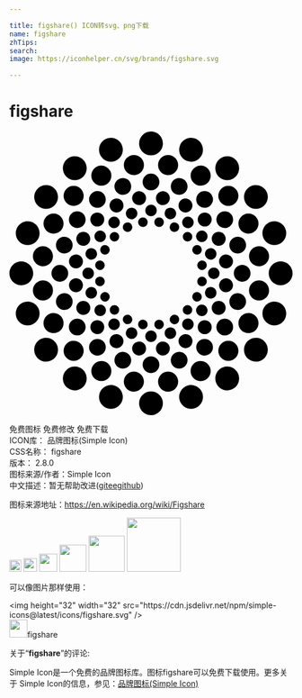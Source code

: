 ```yaml
---

title: figshare() ICON转svg、png下载
name: figshare
zhTips: 
search: 
image: https://iconhelper.cn/svg/brands/figshare.svg

---
```


# figshare  <small style="font-size: 60%;font-weight: 100"></small>

<div id="svg" class="svg-wrap">
<svg role="img" xmlns="http://www.w3.org/2000/svg" viewBox="0 0 24 24"><title>figshare icon</title><path d="M12 0a1.0073 1.0073 0 00-1.0078 1.0078c0 .5566.4506 1.0098 1.0078 1.0098.5578 0 1.0078-.4532 1.0078-1.0098C13.0078.451 12.5578 0 12 0zM8.6895.541A1.0069 1.0069 0 008.291.588c-.528.1706-.8194.7408-.6465 1.2695.1719.5304.7419.8213 1.2696.6485.5302-.1724.8208-.7423.6484-1.2715-.128-.3986-.481-.6607-.873-.6934zm6.621 0c-.3917.0331-.7451.2948-.873.6934-.1724.5292.118 1.0991.6484 1.2715.5297.1728 1.0984-.1181 1.2715-.6485.171-.5287-.1205-1.0966-.6504-1.2695a.9976.9976 0 00-.3965-.0469zM10.588 1.9902A.8517.8517 0 0010.416 2c-.4648.0743-.7815.508-.707.9727a.85.85 0 00.9746.707c.4638-.073.7794-.5099.707-.9727a.8537.8537 0 00-.8027-.7168zm2.8242 0a.8498.8498 0 00-.8008.7168c-.0745.464.242.8998.7051.9727.4635.0734.8998-.2415.9746-.705.0717-.466-.2428-.9004-.707-.9747a.8536.8536 0 00-.1719-.0098zm-7.9082.1094a1.0023 1.0023 0 00-.5566.1914c-.4495.327-.5522.9586-.2246 1.4102.3278.4502.96.5508 1.4101.2226.4506-.326.5508-.959.2227-1.4101-.2047-.2816-.5278-.4251-.8516-.414zm12.9922 0c-.3237-.011-.6472.1325-.8516.414-.3284.4508-.2278 1.0832.2227 1.4102.4505.327 1.0817.2281 1.4101-.2226.327-.4516.2273-1.0831-.2226-1.4102a1.0095 1.0095 0 00-.5586-.1914zm-10.7676.7871a.8428.8428 0 00-.3242.0918c-.4186.2126-.5855.7256-.3711 1.1445a.8463.8463 0 001.1426.3711c.4167-.213.5856-.725.373-1.1445a.8538.8538 0 00-.8203-.4629zm8.543 0a.8538.8538 0 00-.8203.463.8513.8513 0 00.373 1.1444c.4194.2145.9317.0487 1.1426-.371.2137-.419.0495-.932-.3691-1.1446a.8521.8521 0 00-.3262-.0918zM12 3.5625a.7086.7086 0 00-.709.709c0 .3927.3168.709.709.709a.7081.7081 0 00.709-.709.7088.7088 0 00-.709-.709zm-2.3281.3809a.7062.7062 0 00-.2793.0332c-.3724.1203-.5755.5197-.4551.8925a.7088.7088 0 00.8926.4551c.3711-.121.5781-.5208.457-.8926a.7123.7123 0 00-.6152-.4882zm4.6562 0c-.2754.0236-.5246.209-.6152.4882-.1209.3718.0847.7717.457.8926.3726.1207.7724-.0833.8926-.455a.7081.7081 0 00-.455-.8926.7053.7053 0 00-.2794-.0332zm-11.1836.5878a1.0132 1.0132 0 00-.8535.416c-.3265.4494-.2245 1.0812.2246 1.4083.4506.3279 1.0804.228 1.4063-.2227.3292-.4505.2311-1.082-.2207-1.4101a.9945.9945 0 00-.5567-.1914zm17.713 0a1.0028 1.0028 0 00-.5587.1915c-.4513.3281-.5491.9596-.2226 1.4101.327.4508.9577.5494 1.4082.2227.4516-.3282.552-.96.2226-1.4102-.2039-.281-.526-.4248-.8496-.414zm-15.4141.0586a.8494.8494 0 00-.6016.25c-.3328.3324-.334.8725-.002 1.2051a.8547.8547 0 001.2051 0c.3306-.3326.332-.873 0-1.205a.847.847 0 00-.6015-.25zm13.1152 0a.8523.8523 0 00-.6035.25c-.3321.3318-.3321.8725 0 1.2051.3332.3315.8724.3321 1.205 0 .3335-.332.3335-.8724 0-1.205a.8474.8474 0 00-.6015-.25zm-11.125.4493a.709.709 0 00-.3926.1347c-.3156.231-.3868.6735-.1562.9903.2304.3178.6733.3855.9902.1562a.7065.7065 0 00.1563-.9883.7073.7073 0 00-.5977-.293zm9.1328 0a.7074.7074 0 00-.5977.293c-.2297.3172-.16.7595.1563.9882a.707.707 0 00.9902-.1562.7081.7081 0 00-.5488-1.125zm-5.5469.0097a.5897.5897 0 00-.1191.0078c-.3213.0512-.5435.3521-.4922.6739.051.322.3557.5427.6777.4922.3222-.0509.5407-.3532.4903-.6758a.5906.5906 0 00-.5567-.498zm1.961 0a.5882.5882 0 00-.5547.498c-.0515.3215.1675.625.4883.6759.3221.051.6259-.1702.6757-.4922.0524-.3229-.168-.6233-.4902-.6739a.5904.5904 0 00-.1191-.0078zm-3.9453.623a.6048.6048 0 00-.2286.0645.5902.5902 0 00-.2578.793.592.592 0 00.795.2598c.2898-.1497.4077-.5062.2597-.797a.589.589 0 00-.5683-.3202zm5.9316 0c-.2294-.0165-.4582.102-.5684.3204-.1503.2918-.034.648.2559.795a.5923.5923 0 00.7969-.2579.5898.5898 0 00-.2598-.793.5863.5863 0 00-.2246-.0644zM12 6.1876a.4885.4885 0 00-.4883.4883c0 .2703.2186.4883.4883.4883.2704 0 .4902-.218.4902-.4883 0-.2693-.2198-.4883-.4902-.4883zm-1.6035.2617a.4835.4835 0 00-.1914.0235c-.2574.0832-.3985.3588-.3145.6152.0827.2564.3594.396.6153.3125a.4884.4884 0 00.3144-.6152.4917.4917 0 00-.4238-.336zm3.207 0a.4865.4865 0 00-.4219.336.488.488 0 00.3125.6152c.2566.0824.5322-.0561.6153-.3125.0826-.2564-.0561-.5326-.3125-.6152a.4897.4897 0 00-.1934-.0235zm-7.83.2988a.705.705 0 00-.5977.293c-.2308.3153-.1596.7587.1562.9883.317.2307.7605.16.9903-.1563.2296-.3165.159-.759-.1582-.9902a.702.702 0 00-.3907-.1348zm12.455 0a.7098.7098 0 00-.3926.1348.707.707 0 00-.1582.9902c.231.3163.675.3879.9903.1582.3175-.2314.3883-.6749.1582-.9902a.705.705 0 00-.5977-.293zm-10.7832.1075a.592.592 0 00-.418.1738c-.2312.2296-.2301.6047 0 .834a.5895.5895 0 00.836 0 .591.591 0 00.002-.836.5924.5924 0 00-.42-.1718zm9.1094 0a.5885.5885 0 00-.418.1738.5867.5867 0 000 .834.5887.5887 0 00.834 0c.2301-.2302.2315-.6033.002-.834a.5884.5884 0 00-.418-.1738zm-12.7559.084a.856.856 0 00-.8203.4648.849.849 0 00.373 1.1426c.419.2149.9316.046 1.1446-.3711.2136-.4186.0454-.9303-.373-1.1446a.843.843 0 00-.3243-.0917zm16.4043 0a.8529.8529 0 00-.3261.0918c-.4193.2128-.5854.725-.373 1.1445.213.4182.7269.5845 1.1444.371.4195-.2143.5867-.725.373-1.1425a.8538.8538 0 00-.8183-.4648zM8.8535 7.205a.483.483 0 00-.2695.0918c-.2182.158-.2662.4657-.1074.6836.1584.217.4635.2664.6816.1074a.489.489 0 00.1074-.6816.4844.4844 0 00-.412-.2012zm6.293 0a.4847.4847 0 00-.4121.2012c-.16.2184-.1088.5237.1093.6816a.4876.4876 0 00.6817-.1074c.1598-.2179.1088-.5261-.1094-.6836a.4831.4831 0 00-.2695-.0918zm-3.8125.0683a.3879.3879 0 00-.08.004c-.2205.0349-.3718.2414-.336.4609.0338.2193.24.3675.461.334.2194-.035.3678-.2412.3339-.461-.03-.1906-.192-.3296-.379-.3379zm1.332 0a.4009.4009 0 00-.3789.338c-.0324.2176.117.4244.334.4609.2216.0335.4267-.115.461-.336.034-.2178-.1164-.4232-.334-.459a.4094.4094 0 00-.082-.0039zm-11.205.3243c-.3915.0344-.744.2965-.8731.6933-.172.5306.118 1.0999.6484 1.2715.5291.173 1.0974-.1166 1.2696-.6465.1715-.5304-.119-1.0994-.6485-1.2734a1.0013 1.0013 0 00-.3965-.045zm21.078 0a1.0009 1.0009 0 00-.3964.0449c-.5304.1734-.8208.743-.6485 1.2734.1738.53.7409.8195 1.2696.6465.5315-.1716.821-.741.6484-1.2715-.1292-.3968-.482-.6589-.873-.6933zm-12.5546.0996a.409.409 0 00-.1563.043c-.196.1004-.2756.342-.1758.539a.4005.4005 0 00.541.1758c.1973-.101.277-.342.1758-.539a.397.397 0 00-.3847-.2188zm4.0312 0a.3988.3988 0 00-.3847.2168.4012.4012 0 00.1757.541c.1975.1009.4374.022.5391-.1758a.4005.4005 0 00-.1758-.541.3983.3983 0 00-.1543-.041zm-6.3047.6855c-.1568-.0054-.3144.0641-.412.2012-.159.217-.1098.523.1074.6816.2181.1596.5225.1084.6816-.1093.1592-.2186.1093-.523-.1074-.6817a.4847.4847 0 00-.2696-.0918zm8.5801 0a.4904.4904 0 00-.2715.0918.4873.4873 0 00-.1074.6816c.1598.2178.464.268.6816.1094.2187-.1597.2672-.4645.1075-.6816a.481.481 0 00-.4102-.2012zm-9.9863.1035a.594.594 0 00-.5703.3223.5913.5913 0 00.2597.793.5867.5867 0 00.793-.2559c.1484-.292.0326-.649-.2578-.7969a.5837.5837 0 00-.2246-.0625zm11.3926 0a.59.59 0 00-.2266.0625c-.2913.1472-.4053.5048-.2578.7969a.5895.5895 0 00.793.2578.5898.5898 0 00.2578-.795.5867.5867 0 00-.5664-.3222zM8.9043 8.5a.4096.4096 0 00-.2871.1191.4023.4023 0 00.002.5684.4024.4024 0 00.5683 0 .4023.4023 0 000-.5684.4.4 0 00-.2832-.1191zm6.1934.002a.4004.4004 0 00-.2852.1171.3993.3993 0 00.002.5684.3998.3998 0 00.5664 0c.1577-.158.1568-.4129 0-.5684a.3991.3991 0 00-.2832-.1171zm-10.5079.4042c-.2752.0234-.5233.2071-.6132.4864-.1217.3721.0827.7708.455.8926a.7074.7074 0 00.8926-.4532c.12-.373-.0814-.7734-.455-.8925a.7026.7026 0 00-.2794-.0333zm14.8204 0a.703.703 0 00-.2793.0333c-.3729.1191-.5758.5195-.4551.8925.12.3718.5203.5743.8926.4532.3717-.1218.578-.5205.457-.8926a.7113.7113 0 00-.6152-.4863zM8.127 9.6113a.4015.4015 0 00-.3868.2188.4.4 0 00.1758.539.3974.3974 0 00.539-.1738.401.401 0 00-.1757-.541.3936.3936 0 00-.1523-.043zm7.746 0a.3923.3923 0 00-.1523.043.4008.4008 0 00-.1758.541.4031.4031 0 00.539.1738.3989.3989 0 00.1759-.541.4033.4033 0 00-.3868-.2168zm-13.0722.088a.8528.8528 0 00-.8028.7167.8519.8519 0 00.709.9727.8477.8477 0 00.9727-.7051c.0735-.4642-.2409-.9007-.705-.9746a.8745.8745 0 00-.174-.0098zm18.3984 0a.854.854 0 00-.1719.0097.8498.8498 0 00-.707.9746.8477.8477 0 00.9727.705.8494.8494 0 00.707-.9726c-.0643-.4055-.4057-.6986-.8008-.7168zm-14.3047.1679a.4876.4876 0 00-.4218.336.4873.4873 0 00.3144.6152c.2558.084.5329-.0558.6152-.3125.0838-.2558-.0578-.5337-.3144-.6172a.4888.4888 0 00-.1934-.0215zm10.211 0a.489.489 0 00-.1934.0215c-.2555.0835-.3971.3614-.3144.6172a.4896.4896 0 00.6171.3125c.2564-.0827.3947-.3593.3106-.6153-.0601-.192-.2299-.3192-.42-.336zm-11.4942.5332a.5899.5899 0 00-.5547.498c-.0511.323.1676.6266.4883.6778.3235.0518.6274-.1689.6778-.4903a.5926.5926 0 00-.4922-.6777.5862.5862 0 00-.1192-.0078zm12.7774 0a.593.593 0 00-.1192.0078.5923.5923 0 00-.4922.6777.5897.5897 0 00.6758.4903c.322-.0512.5414-.3548.4903-.6778a.5905.5905 0 00-.5547-.498zm-10.7325.5137c-.1853.0095-.3472.145-.3789.3359a.4024.4024 0 00.336.461.4009.4009 0 00.457-.332.4025.4025 0 00-.334-.463.3937.3937 0 00-.08-.002zm8.6875 0a.4169.4169 0 00-.082.0039.4023.4023 0 00-.332.461c.0341.2184.2406.3656.459.332a.4019.4019 0 00.334-.459c-.0301-.1928-.1917-.3291-.379-.338zm-15.3359.078C.4508 10.9922 0 11.4437 0 12c0 .5575.4503 1.0078 1.0078 1.0078A1.0069 1.0069 0 002.0156 12c0-.5564-.4506-1.0078-1.0078-1.0078zm21.9844 0c-.558 0-1.0098.4509-1.0098 1.0079 0 .5569.4518 1.0078 1.0098 1.0078C23.5466 13.0078 24 12.5575 24 12c0-.5564-.4534-1.0078-1.0078-1.0078zm-18.7207.299a.7086.7086 0 00-.709.7089c.001.3924.317.709.709.709a.7086.7086 0 00.709-.709.709.709 0 00-.709-.709zm15.457 0c-.3904 0-.709.3171-.709.7089 0 .3924.3186.709.709.709a.7062.7062 0 00.707-.709c0-.3918-.3146-.709-.707-.709zm-13.0527.2187c-.27 0-.4883.2213-.4883.4902 0 .269.2183.4879.4883.4863.269 0 .4883-.2174.4883-.4863 0-.269-.2194-.4902-.4883-.4902zm10.6484 0c-.2698 0-.4883.2213-.4883.4902a.486.486 0 00.4883.4863.4867.4867 0 00.4883-.4863c0-.269-.218-.4902-.4883-.4902zm-1.0176.7734c-.1861.0074-.3464.147-.377.3379-.0348.2202.1128.426.3321.461.2187.0331.4252-.1146.461-.334a.3976.3976 0 00-.334-.459.4076.4076 0 00-.082-.0059zm-8.6132.002a.4168.4168 0 00-.082.0039c-.2181.0347-.37.239-.334.459.035.2198.2407.3674.4609.334a.404.404 0 00.334-.461c-.0306-.192-.192-.3278-.379-.336zm-2.0274.1328a.6064.6064 0 00-.121.0058c-.3208.0504-.5395.3529-.4884.6758a.5894.5894 0 00.6739.4922.5917.5917 0 00.4922-.6777c-.0441-.2816-.2813-.4838-.5567-.4961zm12.668 0a.5905.5905 0 00-.5567.498c-.0513.3214.168.625.4903.6758.3231.0514.6244-.1701.6758-.4922.051-.323-.1671-.6254-.4903-.6758a.585.585 0 00-.1191-.0058zm-15.455.1816a.8538.8538 0 00-.172.0098c-.4638.0735-.7817.5105-.709.9746.074.4642.511.7812.9747.707.466-.0732.7808-.5105.707-.9746a.8497.8497 0 00-.8008-.7168zm18.242 0c-.396.0179-.7384.3103-.8026.7168-.0727.4641.2442.901.709.9746.4636.0739.8983-.243.9726-.707.0726-.4648-.2409-.9011-.705-.9746a.8735.8735 0 00-.174-.0098zm-14.1405.5586a.4917.4917 0 00-.1934.0215.4892.4892 0 00-.3144.6172c.082.2566.3585.3958.6152.3125.2566-.0827.397-.3606.3144-.6153a.4879.4879 0 00-.4218-.3359zm10.041 0a.4896.4896 0 00-.4238.336c-.0822.2546.0589.5325.3144.6152.2564.0833.532-.056.6133-.3125.084-.2572-.0542-.5337-.3106-.6172a.4916.4916 0 00-.1933-.0215zm-8.9512.4277a.3959.3959 0 00-.1523.043.3983.3983 0 00-.1758.541.399.399 0 00.5371.1758.3994.3994 0 00.1758-.539c-.0759-.1482-.2297-.2314-.3848-.2208zm7.8613 0a.4052.4052 0 00-.3886.2188.4037.4037 0 00.1758.541c.1983.101.4418.0231.543-.1758.1005-.196.0196-.4391-.1778-.541a.3905.3905 0 00-.1524-.043zm-11.2207.0938a.7048.7048 0 00-.2793.0332c-.3723.1218-.5767.5213-.455.8945a.7072.7072 0 00.8925.4531c.3737-.12.575-.5195.4551-.8925a.7111.7111 0 00-.6133-.4883zm14.5782 0a.7118.7118 0 00-.6133.4902c-.1196.372.0822.7705.455.8906a.7071.7071 0 00.8926-.453c.1226-.3733-.0833-.7728-.455-.8946a.7042.7042 0 00-.2793-.0332zm-13.0704.6543a.5803.5803 0 00-.2246.0625c-.2907.148-.4083.5042-.2597.795a.59.59 0 00.7949.2577.5864.5864 0 00.2578-.793.5911.5911 0 00-.5683-.3222zm11.5625 0a.5917.5917 0 00-.5683.3203.5902.5902 0 00.2578.795c.2907.1473.6475.0327.795-.2579.1488-.2907.0317-.6469-.2598-.795a.5784.5784 0 00-.2247-.0624zm-16.1484.0566a.992.992 0 00-.3965.0469c-.5303.1712-.8205.741-.6484 1.2715.172.5289.741.8182 1.2695.6465.53-.173.8197-.741.6485-1.2715a1.009 1.009 0 00-.873-.6934zm20.7344 0a1.0107 1.0107 0 00-.873.6934c-.1707.5305.118 1.0985.6484 1.2715.5292.1717 1.0972-.1176 1.2695-.6465.1726-.5306-.117-1.1003-.6484-1.2715a.992.992 0 00-.3965-.0469zm-14.6914.25a.4847.4847 0 00-.2695.0938c-.2175.159-.2663.4639-.1094.6816a.4893.4893 0 00.6836.1094c.2167-.1586.2683-.4658.1093-.6836a.494.494 0 00-.414-.2012zm8.6484 0a.4911.4911 0 00-.412.2012.4897.4897 0 00.1073.6836c.2185.1585.525.11.6817-.1094a.4875.4875 0 00-.1075-.6816.4844.4844 0 00-.2695-.0938zm-7.4199.0547c-.1028 0-.2064.037-.2852.1152a.4016.4016 0 000 .5684c.1582.1572.4118.1574.5684.002a.403.403 0 000-.5704.3973.3973 0 00-.2832-.1152zm6.1914 0a.3975.3975 0 00-.2832.1172c-.1579.1565-.1568.4122 0 .5684.1589.1565.4117.1565.5684 0a.4016.4016 0 000-.5684.4026.4026 0 00-.2852-.1172zm-11.42.666a.8422.8422 0 00-.3241.0899c-.4186.2135-.5862.7252-.373 1.1445.2132.4186.7252.5859 1.1444.373.4185-.2139.5867-.7263.373-1.1445-.1596-.3135-.4891-.4857-.8202-.4629zm16.6485 0a.8553.8553 0 00-.8203.463c-.2134.4181-.0462.9305.373 1.1445.4187.2128.9304.0455 1.1446-.3731.214-.4193.0459-.931-.373-1.1445a.8397.8397 0 00-.3243-.0899zM13.959 15.5a.4037.4037 0 00-.1543.043c-.195.1015-.2742.3435-.1738.541a.3988.3988 0 00.539.1758c.1964-.1017.277-.3433.1758-.541a.4006.4006 0 00-.3867-.2188zm-3.918.002c-.1569-.0107-.3114.0691-.3867.2167a.4012.4012 0 00.1758.541c.1978.1.4387.0222.539-.1757.1023-.198.0228-.4393-.1738-.541a.402.402 0 00-.1543-.041zm-1.1523.3164a.487.487 0 00-.4121.2011.4874.4874 0 10.789.5723c.158-.217.1098-.5226-.1074-.6816a.4826.4826 0 00-.2695-.0918zm6.2246 0a.4833.4833 0 00-.2696.0918c-.2181.159-.2675.4646-.1093.6816.1573.2192.4643.2671.6816.1094.2182-.159.2692-.4645.1094-.6817a.4863.4863 0 00-.4121-.2011zm-9.3906.0156a.6996.6996 0 00-.3907.1328c-.3158.2309-.3867.6757-.1562.9922a.7044.7044 0 00.9883.1562c.3172-.2307.3884-.6724.1582-.9882a.711.711 0 00-.5996-.293zm12.5546 0a.7134.7134 0 00-.5996.293.7052.7052 0 00.1582.9882c.3173.2312.761.162.9903-.1562.2301-.3165.1593-.7613-.1582-.9922a.699.699 0 00-.3907-.1328zm-6.9804.0879c-.188.008-.3496.1486-.3809.3418-.0333.2182.1183.4223.338.459.2195.0349.4232-.116.4589-.336.0335-.2184-.1165-.4225-.334-.459a.4123.4123 0 00-.082-.0058zm1.4062.002a.4108.4108 0 00-.082.0038c-.2196.035-.3667.2411-.332.461a.4013.4013 0 00.459.334.3987.3987 0 00.332-.459.3996.3996 0 00-.377-.3399zm-5.2578.039a.59.59 0 00-.418.1738.5905.5905 0 00.836.834c.2313-.2306.2324-.6037.002-.834a.5958.5958 0 00-.42-.1738zm9.1094 0a.5891.5891 0 00-.418.1738.5867.5867 0 000 .834.5875.5875 0 00.834 0 .5893.5893 0 000-.834.5849.5849 0 00-.416-.1738zm-6.2422.6133a.4878.4878 0 00-.4219.336.4857.4857 0 00.3145.6151.489.489 0 00.6152-.3125c.0834-.2569-.0579-.5344-.3144-.6171a.4904.4904 0 00-.1934-.0215zm3.375 0a.4907.4907 0 00-.1934.0215c-.255.0827-.3961.3602-.3125.6171.0824.2559.3589.3944.6153.3125a.4885.4885 0 00.3125-.6152.4877.4877 0 00-.4219-.336zM12 16.8359a.4878.4878 0 00-.4883.4883c0 .2698.2186.4883.4883.4883.2704 0 .4902-.2185.4902-.4883 0-.2703-.2198-.4883-.4902-.4883zm-2.8828.3125a.5908.5908 0 00-.5684.3204c-.1467.2916-.0318.6463.2578.7949a.5923.5923 0 00.797-.2578c.1469-.2902.0316-.6464-.2579-.795a.6008.6008 0 00-.2285-.0625zm5.7656 0a.59.59 0 00-.2265.0625c-.2917.1479-.4058.504-.2598.795.1494.291.5061.4064.7969.2578a.59.59 0 00.2558-.795.5864.5864 0 00-.5664-.3203zm-11.8105.3028a1.0037 1.0037 0 00-.5567.1933c-.4502.3271-.5514.9589-.2226 1.4102.327.4491.9581.549 1.4082.2207.4518-.3276.5497-.9583.2226-1.4082a1.0092 1.0092 0 00-.8515-.416zm17.8554.002c-.3235-.011-.6468.133-.8515.414-.3285.4499-.2287 1.0811.2226 1.4082.452.3284 1.082.2284 1.4082-.2207.3293-.4513.2284-1.083-.2226-1.4102a1.0005 1.0005 0 00-.5567-.1914zm-13.4453.0898a.7077.7077 0 00-.5976.293c-.2306.3159-.1594.7591.1562.9902.3175.23.7595.1583.9902-.1582.23-.317.1605-.7607-.1562-.9903a.704.704 0 00-.3926-.1347zm9.0352 0a.7037.7037 0 00-.3926.1347c-.316.2296-.386.6733-.1563.9903a.7096.7096 0 00.9903.1582c.317-.2302.387-.6743.1562-.9903a.707.707 0 00-.5976-.293zm-11.0742.162a.8466.8466 0 00-.6016.25c-.3328.3325-.3328.8713 0 1.2032.3322.3323.8696.3323 1.2031 0a.8518.8518 0 00-.6015-1.4531zm13.1152.002a.8552.8552 0 00-.6035.248.85.85 0 000 1.2032c.3332.3323.8707.3314 1.205 0a.85.85 0 000-1.2031.8443.8443 0 00-.6015-.248zm-7.5918.0625c-.2745.0126-.514.2163-.5586.498-.0513.322.1692.625.4922.6759a.5907.5907 0 00.6758-.4922c.0527-.3215-.168-.6227-.4903-.6739a.5935.5935 0 00-.1191-.0078zm2.0664 0a.5911.5911 0 00-.1191.0078c-.3208.0503-.5398.3524-.4883.6739.0505.3222.3509.5441.6738.4922a.5893.5893 0 00.4902-.6758c-.0436-.2818-.282-.486-.5566-.498zm-3.4824.873a.7095.7095 0 00-.6133.4884.708.708 0 00.455.8925c.3734.1214.7732-.0839.8946-.455.1211-.3726-.0859-.772-.457-.8926a.7066.7066 0 00-.2793-.0332zm4.8984 0a.7056.7056 0 00-.2793.0313c-.3723.1212-.5779.522-.457.8946.1208.3711.5218.5764.8945.455.3717-.1217.5762-.5197.4551-.8925a.7086.7086 0 00-.6133-.4883zM12 19.0196a.7086.7086 0 00-.709.709c0 .3916.3168.709.709.709a.7088.7088 0 00.709-.709.7089.7089 0 00-.709-.709zm-4.1504.3946a.8518.8518 0 00-.8183.4629c-.2126.4187-.0453.9295.373 1.1425.419.2138.9304.0484 1.1426-.3691.213-.419.0486-.9328-.3711-1.1465a.8503.8503 0 00-.3262-.0898zm8.3008 0a.8595.8595 0 00-.3281.0898c-.4181.2137-.5848.7261-.3711 1.1465.2138.4186.7278.5829 1.1465.3691.4175-.2125.5833-.7238.3691-1.1425a.8465.8465 0 00-.8164-.463zm-10.5762.4687a1.0087 1.0087 0 00-.8515.416c-.3276.4503-.225 1.0812.2246 1.4082a1.0076 1.0076 0 001.4082-.2226c.3281-.4506.2279-1.0811-.2227-1.4082a1.0096 1.0096 0 00-.5586-.1934zm12.8516 0a1.0122 1.0122 0 00-.5586.1934c-.4505.327-.5511.9576-.2227 1.4082.328.4513.9583.5508 1.4102.2226.45-.3265.5497-.958.2226-1.4082a1.0083 1.0083 0 00-.8515-.416zm-7.914.4258c-.3956.0179-.7384.3119-.8028.7187-.0739.4623.2422.8998.707.9727.4626.0743.9001-.244.9727-.709.0745-.4639-.242-.8983-.7051-.9726a.8516.8516 0 00-.1719-.0098zm2.9784 0a.8513.8513 0 00-.879.9844c.0734.4642.5083.7813.9728.707.4642-.0729.7806-.509.707-.9727-.0638-.4068-.4067-.7008-.8008-.7187zm-4.9726 1.1406c-.391.0338-.7442.2962-.873.6934-.173.5292.117 1.0971.6464 1.2695.5306.1726 1.1008-.1183 1.2715-.6484.1724-.5296-.1182-1.097-.6484-1.2696a.9986.9986 0 00-.3965-.0449zm6.9648 0a.9988.9988 0 00-.3965.045c-.529.1725-.8218.74-.6504 1.2695.1714.53.743.821 1.2715.6484.5299-.1724.8213-.7403.6504-1.2695-.1298-.3972-.4834-.6596-.875-.6934zM12 21.9824c-.5572 0-1.0078.4532-1.0078 1.0098S11.4428 24 12 24a1.007 1.007 0 001.0078-1.0078c0-.5566-.45-1.0098-1.0078-1.0098Z"/></svg>
</div>
<detail full-name='figshare'></detail>

<div class="detail-page">
<p>
<span><span class="badge-success badge">免费图标</span> <span class="badge-success badge">免费修改</span>  <span class="badge-success badge">免费下载</span> </span>
<br/>
<span>
ICON库：
<span class="badge-secondary badge">品牌图标(Simple Icon)</span> 
</span>
<br/>
<span>
CSS名称：
<span class="badge-secondary badge">figshare</span> 
</span>

<br/>
<span>
版本：
<span class="badge-secondary badge">2.8.0</span> 
</span>
<br/>
<span>图标来源/作者：<span class="badge-light badge">Simple Icon</span></span> 
<br/>
<span class="zh-detail">中文描述：暂无<span class="help-link"><span>帮助改进</span>(<a href="https://gitee.com/liuwave/icon-helper/edit/master/json/brands/figshare.json" target="_blank" rel="noopener noreferrer">gitee</a><a href="https://github.com/liuwave/icon-helper/edit/master/json/brands/figshare.json" target="_blank" rel="noopener noreferrer">github</a></span>)</span><br/>
</p>
</div><div class="description description alert alert-light"><p>图标来源地址：<a href="https://en.wikipedia.org/wiki/Figshare" target="_blank" rel="noopener noreferrer">https://en.wikipedia.org/wiki/Figshare</a></p></div>
<div class="alert alert-dark">
<img height="21" width="21" src="https://cdn.jsdelivr.net/npm/simple-icons@latest/icons/figshare.svg" />
<img height="24" width="24" src="https://cdn.jsdelivr.net/npm/simple-icons@latest/icons/figshare.svg" />
<img height="32" width="32" src="https://cdn.jsdelivr.net/npm/simple-icons@latest/icons/figshare.svg" />
<img height="48" width="48" src="https://cdn.jsdelivr.net/npm/simple-icons@latest/icons/figshare.svg" />
<img height="64" width="64" src="https://cdn.jsdelivr.net/npm/simple-icons@latest/icons/figshare.svg" />
<img height="96" width="96" src="https://cdn.jsdelivr.net/npm/simple-icons@latest/icons/figshare.svg" />

</div>
<div>
  <p>可以像图片那样使用：    
  </p>
  <div class="alert alert-primary" style="font-size: 14px">
    &lt;img height="32" width="32" src="https://cdn.jsdelivr.net/npm/simple-icons@latest/icons/figshare.svg" /&gt;
    <copy-btn content='<img height="32" width="32" src="https://cdn.jsdelivr.net/npm/simple-icons@latest/icons/figshare.svg" />'></copy-btn>
  </div>
  <div class="alert alert-secondary">
    <img height="32" width="32" src="https://cdn.jsdelivr.net/npm/simple-icons@latest/icons/figshare.svg" />figshare
    <copy-btn content="figshare" btn-title="复制图标名称"></copy-btn>
  </div>
</div>
<div class="icon-detail__container">
<p>关于“<b>figshare</b>”的评论:</p>
</div>
<Vssue title="关于“figshare”的评论" />
<div><p>Simple Icon是一个免费的品牌图标库。图标figshare可以免费下载使用。更多关于  Simple Icon的信息，参见：<a target="_blank" href="https://iconhelper.cn/brands.html">品牌图标(Simple Icon)</a>
</p></div>
